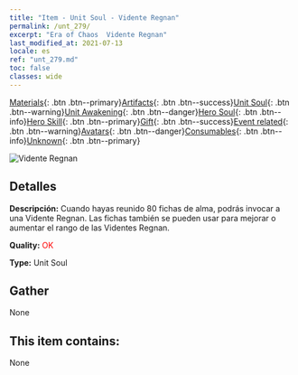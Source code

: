 ```yaml
---
title: "Item - Unit Soul - Vidente Regnan"
permalink: /unt_279/
excerpt: "Era of Chaos  Vidente Regnan"
last_modified_at: 2021-07-13
locale: es
ref: "unt_279.md"
toc: false
classes: wide
---
```

 [Materials](/ItemsES/){: .btn .btn--primary}[Artifacts](/ItemsES/Artifacts/){: .btn .btn--success}[Unit Soul](/ItemsES/UnitSoul/){: .btn .btn--warning}[Unit Awakening](/ItemsES/UnitAwakening/){: .btn .btn--danger}[Hero Soul](/ItemsES/HeroSoul/){: .btn .btn--info}[Hero Skill](/ItemsES/HeroSkill/){: .btn .btn--primary}[Gift](/ItemsES/Gift/){: .btn .btn--success}[Event related](/ItemsES/Events/){: .btn .btn--warning}[Avatars](/ItemsES/Avatars/){: .btn .btn--danger}[Consumables](/ItemsES/Consumables/){: .btn .btn--info}[Unknown](/ItemsES/Unknown/){: .btn .btn--primary}

 ![Vidente Regnan](/images/u/ti_haihou.jpg)

## Detalles
 **Descripción:** Cuando hayas reunido 80 fichas de alma, podrás invocar a una Vidente Regnan. Las fichas también se pueden usar para mejorar o aumentar el rango de las Videntes Regnan.

 **Quality:** <span style="color: #FF0000">OK</span>

 **Type:** Unit Soul

## Gather

  None

## This item contains:

  None

